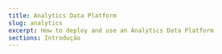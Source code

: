 ```yaml
---
title: Analytics Data Platform
slug: analytics
excerpt: How to deploy and use an Analytics Data Platform
sections: Introdução
---
```

